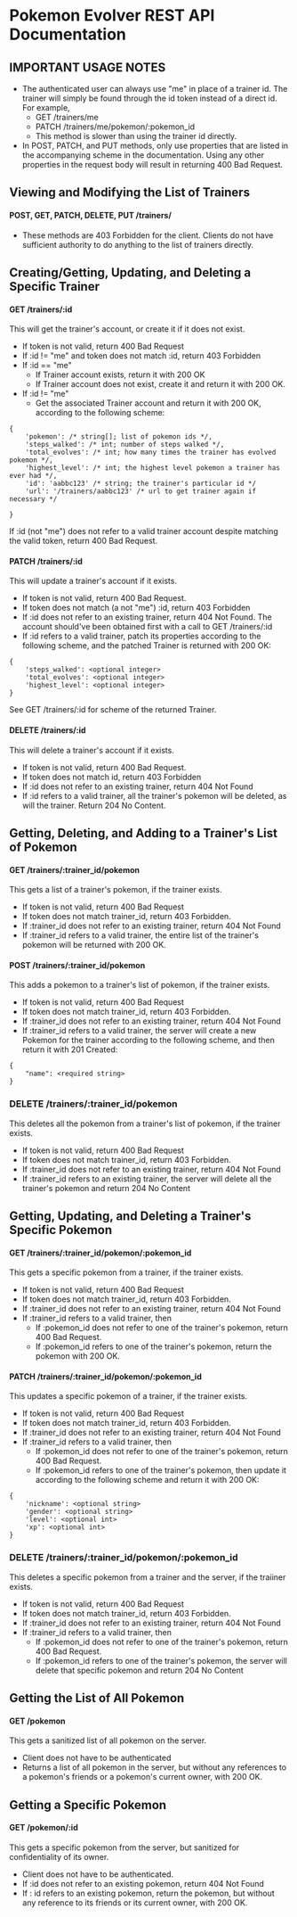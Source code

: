 # Pokemon Evolver REST API Documentation

## IMPORTANT USAGE NOTES
* The authenticated user can always use "me" in place of a trainer id. The trainer will simply be found through the id token instead of a direct id. For example,
    * GET /trainers/me
    * PATCH /trainers/me/pokemon/:pokemon_id
    * This method is slower than using the trainer id directly.
* In POST, PATCH, and PUT methods, only use properties that are listed in the accompanying scheme in the documentation. Using any other properties in the request body will result in returning 400 Bad Request.


## Viewing and Modifying the List of Trainers
#### POST, GET, PATCH, DELETE, PUT  /trainers/
* These methods are 403 Forbidden for the client. Clients do not have sufficient authority to do anything to the list of trainers directly.

## Creating/Getting, Updating, and Deleting a Specific Trainer
#### GET /trainers/:id
This will get the trainer's account, or create it if it does not exist.

* If token is not valid, return 400 Bad Request
* If :id != "me" and token does not match :id, return 403 Forbidden
* If :id == "me"
    * If Trainer account exists, return it with 200 OK
    * If Trainer account does not exist, create it and return it with 200 OK.
* If :id != "me"
    * Get the associated Trainer account and return it with 200 OK, according to the following scheme:

```
{
    'pokemon': /* string[]; list of pokemon ids */,
    'steps_walked': /* int; number of steps walked */,
    'total_evolves': /* int; how many times the trainer has evolved pokemon */,
    'highest_level': /* int; the highest level pokemon a trainer has ever had */,
    'id': 'aabbc123' /* string; the trainer's particular id */
    'url': '/trainers/aabbc123' /* url to get trainer again if necessary */
    
}
```
If :id (not "me") does not refer to a valid trainer account despite matching the valid token, return 400 Bad Request.

#### PATCH /trainers/:id
This will update a trainer's account if it exists.

* If token is not valid, return 400 Bad Request.
* If token does not match (a not "me") :id, return 403 Forbidden
* If :id does not refer to an existing trainer, return 404 Not Found. The account should've been obtained first with a call to GET /trainers/:id
* If :id refers to a valid trainer, patch its properties according to the following scheme, and the patched Trainer is returned with 200 OK:

```
{
    'steps_walked': <optional integer>
    'total_evolves': <optional integer>
    'highest_level': <optional integer>
}
```
See GET /trainers/:id for scheme of the returned Trainer.

#### DELETE /trainers/:id
This will delete a trainer's account if it exists.

* If token is not valid, return 400 Bad Request.
* If token does not match id, return 403 Forbidden
* If :id does not refer to an existing trainer, return 404 Not Found
* If :id refers to a valid trainer, all the trainer's pokemon will be deleted, as will the trainer. Return 204 No Content.

## Getting, Deleting, and Adding to a Trainer's List of Pokemon
#### GET /trainers/:trainer_id/pokemon
This gets a list of a trainer's pokemon, if the trainer exists.

* If token is not valid, return 400 Bad Request
* If token does not match trainer_id, return 403 Forbidden.
* If :trainer_id does not refer to an existing trainer, return 404 Not Found
* If :trainer_id refers to a valid trainer, the entire list of the trainer's pokemon will be returned with 200 OK.
#### POST /trainers/:trainer_id/pokemon
This adds a pokemon to a trainer's list of pokemon, if the trainer exists.

* If token is not valid, return 400 Bad Request
* If token does not match trainer_id, return 403 Forbidden.
* If :trainer_id does not refer to an existing trainer, return 404 Not Found
* If :trainer_id refers to a valid trainer, the server will create a new Pokemon for the trainer according to the following scheme, and then return it with 201 Created:

```
{
    "name": <required string>
}
```
### DELETE /trainers/:trainer_id/pokemon
This deletes all the pokemon from a trainer's list of pokemon, if the trainer exists.

* If token is not valid, return 400 Bad Request
* If token does not match trainer_id, return 403 Forbidden.
* If :trainer_id does not refer to an existing trainer, return 404 Not Found
* If :trainer_id refers to an existing trainer, the server will delete all the trainer's pokemon and return 204 No Content

## Getting, Updating, and Deleting a Trainer's Specific Pokemon
#### GET /trainers/:trainer_id/pokemon/:pokemon_id
This gets a specific pokemon from a trainer, if the trainer exists.

* If token is not valid, return 400 Bad Request
* If token does not match trainer_id, return 403 Forbidden.
* If :trainer_id does not refer to an existing trainer, return 404 Not Found
* If :trainer_id refers to a valid trainer, then
    * If :pokemon_id does not refer to one of the trainer's pokemon, return 400 Bad Request.
    * If :pokemon_id refers to one of the trainer's pokemon, return the pokemon with 200 OK.
#### PATCH /trainers/:trainer_id/pokemon/:pokemon_id
This updates a specific pokemon of a trainer, if the trainer exists.

* If token is not valid, return 400 Bad Request
* If token does not match trainer_id, return 403 Forbidden.
* If :trainer_id does not refer to an existing trainer, return 404 Not Found
* If :trainer_id refers to a valid trainer, then
    * If :pokemon_id does not refer to one of the trainer's pokemon, return 400 Bad Request.
    * If :pokemon_id refers to one of the trainer's pokemon, then update it according to the following scheme and return it with 200 OK:

```
{
    'nickname': <optional string>
    'gender': <optional string>
    'level': <optional int>
    'xp': <optional int>
}
```
### DELETE /trainers/:trainer_id/pokemon/:pokemon_id
This deletes a specific pokemon from a trainer and the server, if the traiiner exists.

* If token is not valid, return 400 Bad Request
* If token does not match trainer_id, return 403 Forbidden.
* If :trainer_id does not refer to an existing trainer, return 404 Not Found
* If :trainer_id refers to a valid trainer, then
    * If :pokemon_id does not refer to one of the trainer's pokemon, return 400 Bad Request.
    * If :pokemon_id refers to one of the trainer's pokemon, the server will delete that specific pokemon and return 204 No Content

## Getting the List of All Pokemon
#### GET /pokemon
This gets a sanitized list of all pokemon on the server.

* Client does not have to be authenticated
* Returns a list of all pokemon in the server, but without any references to a pokemon's friends or a pokemon's current owner, with 200 OK. 

## Getting a Specific Pokemon
#### GET /pokemon/:id
This gets a specific pokemon from the server, but sanitized for confidentiality of its owner.

* Client does not have to be authenticated.
* If :id does not refer to an existing pokemon, return 404 Not Found
* If : id refers to an existing pokemon, return the pokemon, but without any reference to its friends or its current owner, with 200 OK.


